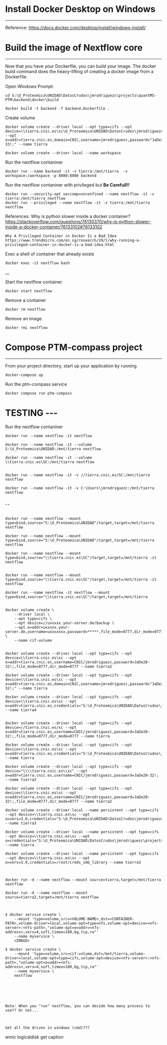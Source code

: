 # Install Docker Desktop on Windows
------------------------------

Reference: https://docs.docker.com/desktop/install/windows-install/


# Build the image of Nextflow core
------------------------------
Now that you have your Dockerfile, you can build your image. The docker build command does the heavy-lifting of creating a docker image from a Dockerfile.

Open Windows Prompt:
```
cd S:\U_Proteomica\UNIDAD\DatosCrudos\jmrodriguezc\projects\quantMS-PTM\backend\docker\build

docker build -t backend -f backend.Dockerfile .
```
<!-- DEPRECATED
```
cd build/nextflow
docker build -t nextflow -f nextflow.Dockerfile .

cd build/search_engine
docker build -t search_engine -f search_engine.Dockerfile .

cd build/refrag
docker build -t refrag -f refrag.Dockerfile .

cd build/shifts
docker build -t shifts -f shifts.Dockerfile .

cd build/solver
docker build -t solver -f solver.Dockerfile .

``` -->

Create volume
```
docker volume create --driver local --opt type=cifs --opt device=\\tierra.cnic.es\sc\U_Proteomica\UNIDAD\DatosCrudos\jmrodriguezc\projects\ --opt o=addr=tierra.cnic.es,domain=CNIC,username=jmrodriguezc,password="JaDe20-33!;" --name tierra

docker volume create --driver local --name workspace
```

<!-- DEPRECATED
```
docker volume create --driver local --name opt
``` -->

Run the nextflow contaniner
```
docker run --name backend -it -v tierra:/mnt/tierra  -v workspace:/workspace -p 8080:8080 backend
```

<!-- DEPRECATED
```
docker run --name search_engine -it -v tierra:/mnt/tierra search_engine

docker run --name refrag -it -v tierra:/mnt/tierra refrag

docker run --name shifts -it -v tierra:/mnt/tierra shifts

docker run --name solver -it -v tierra:/mnt/tierra solver
``` -->

Run the nextflow contaniner with privileged but **Be Carefull!!**
```
docker run --security-opt seccomp=unconfined --name nextflow -it -v tierra:/mnt/tierra nextflow
docker run --privileged --name nextflow -it -v tierra:/mnt/tierra nextflow
```
References:
    Why is python slower inside a docker container?
    https://stackoverflow.com/questions/76130370/why-is-python-slower-inside-a-docker-container/76133102#76133102

    Why A Privileged Container in Docker Is a Bad Idea
    https://www.trendmicro.com/en_sg/research/19/l/why-running-a-privileged-container-in-docker-is-a-bad-idea.html


Exec a shell of container that already exists
```
docker exec -it nextflow bash
```

__

Start the nextflow container
```
docker start nextflow
```



Remove a container
```
docker rm nextflow
```

Remove an image
```
docker rmi nextflow
```


# Compose PTM-compass project
-------------------------

From your project directory, start up your application by running
```
docker-compose up
```

Run the ptm-compass service
```
docker compose run ptm-compass
```






# TESTING ---




Run the nextflow contaniner
```
docker run --name nextflow -it nextflow

docker run --name nextflow -it --volume S:\U_Proteomica\UNIDAD:/mnt/tierra nextflow

docker run --name nextflow -it --volume \\tierra.cnic.es\SC:/mnt/tierra nextflow


docker run --name nextflow -it -v //tierra.cnic.es/SC:/mnt/tierra nextflow

docker run --name nextflow -it -v C:\Users\jmrodriguezc:/mnt/tierra nextflow


""


docker run --name nextflow --mount type=bind,source="S:\U_Proteomica\UNIDAD"/target,target=/mnt/tierra nextflow

docker run --name nextflow --mount type=bind,source="S:\U_Proteomica\UNIDAD"/target,target=/mnt/tierra nextflow

docker run --name nextflow --mount type=bind,source="\\tierra.cnic.es\SC"/target,target=/mnt/tierra -it nextflow 


docker run --name nextflow --mount type=bind,source="\\tierra.cnic.es\SC"/target,target=/mnt/tierra -it nextflow 

docker run --name nextflow -it nextflow --mount type=bind,source="\\tierra.cnic.es\SC"/target,target=/mnt/tierra


docker volume create \
	--driver local \
	--opt type=cifs \
	--opt device=//uxxxxx.your-server.de/backup \
	--opt o=addr=uxxxxx.your-server.de,username=uxxxxxxx,password=*****,file_mode=0777,dir_mode=0777 \
	--name cif-volume


docker volume create --driver local --opt type=cifs --opt device=\\tierra.cnic.es\sc --opt o=addr=tierra.cnic.es,username=CNIC/jmrodriguezc,password=JaDe20-32!;,file_mode=0777,dir_mode=0777 --name tierra2

docker volume create --driver local --opt type=cifs --opt device=\\tierra.cnic.es\sc --opt o=addr=tierra.cnic.es,domain=CNIC,username=jmrodriguezc,password="JaDe20-32!;" --name tierra

docker volume create --driver local --opt type=cifs --opt device=\\tierra.cnic.es\sc --opt o=addr=tierra.cnic.es,credentials="S:\U_Proteomica\UNIDAD\DatosCrudos\jmrodriguezc\projects\PTMs_nextflow\docker\build\creds_smb_library",vers=3.0 --name tierra4


docker volume create --driver local --opt type=cifs --opt device=//tierra.cnic.es/sc --opt o=addr=tierra.cnic.es,username=CNIC/jmrodriguezc,password=JaDe20-32!;,file_mode=0777,dir_mode=0777 --name tierra

docker volume create --driver local --opt type=cifs --opt device=\\tierra.cnic.es\sc --opt o=addr=tierra.cnic.es,credentials="S:\U_Proteomica\UNIDAD\DatosCrudos\jmrodriguezc\projects\PTMs_nextflow\docker\build\creds_smb_library" --name tierra

docker volume create --driver local --opt type=cifs --opt device="\\\\tierra.cnic.es\\sc" --opt o=addr=tierra.cnic.es,username=CNIC/jmrodriguezc,password=JaDe20-32!; --name tierra2

docker volume create --driver local --opt type=cifs --opt device=\\tierra.cnic.es\sc --opt o=addr=tierra.cnic.es,username=CNIC/jmrodriguezc,password=JaDe20-32!;,file_mode=0777,dir_mode=0777 --name tierra2

docker volume create --driver local --name persistent --opt type=cifs --opt device=\\tierra.cnic.es\sc --opt o=vers=3.0,credentials="S:\U_Proteomica\UNIDAD\DatosCrudos\jmrodriguezc\projects\PTMs_nextflow\docker\build\creds_smb_library" --name tierra3

docker volume create --driver local --name persistent --opt type=cifs --opt device=\\tierra.cnic.es\sc --opt o=credentials="S:\U_Proteomica\UNIDAD\DatosCrudos\jmrodriguezc\projects\PTMs_nextflow\docker\build\creds_smb_library" --name tierra

docker volume create --driver local --name persistent --opt type=cifs --opt device=\\tierra.cnic.es\sc --opt o=vers=3.0,credentials=/root/creds_smb_library --name tierra3



docker run -d --name nextflow --mount source=tierra,target=/mnt/tierra nextflow 

docker run -d --name nextflow --mount source=tierra2,target=/mnt/tierra nextflow



$ docker service create \
    --mount 'type=volume,src=<VOLUME-NAME>,dst=<CONTAINER-PATH>,volume-driver=local,volume-opt=type=nfs,volume-opt=device=<nfs-server>:<nfs-path>,"volume-opt=o=addr=<nfs-address>,vers=4,soft,timeo=180,bg,tcp,rw"'
    --name myservice \
    <IMAGE>

$ docker service create \
    --mount 'type=volume,src=cif-volume,dst=/mnt/tierra,volume-driver=local,volume-opt=type=cifs,volume-opt=device=<nfs-server>:<nfs-path>,"volume-opt=o=addr=<nfs-address>,vers=4,soft,timeo=180,bg,tcp,rw"'
    --name myservice \
    nextflow






Note: When you "run" nextflow, you can decide how many process to use?? Or not...



Get all the drives in windows (cmd)???
```
wmic logicaldisk get caption
```